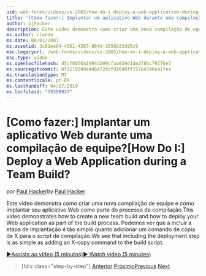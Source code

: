 ```yaml
---
uid: web-forms/videos/vs-2005/how-do-i-deploy-a-web-application-during-a-team-build
title: '[Como fazer:] Implantar um aplicativo Web durante uma compilação de equipe? | Microsoft Docs'
author: pjhacker
description: Este vídeo demonstra como criar uma nova compilação de equipe e como implantar seu aplicativo Web como parte do processo de compilação. Podemos ver que, incluindo a implantação...
ms.author: riande
ms.date: 08/01/2007
ms.assetid: 3c81ee94-4561-4267-864d-2656b33d95c9
msc.legacyurl: /web-forms/videos/vs-2005/how-do-i-deploy-a-web-application-during-a-team-build
msc.type: video
ms.openlocfilehash: d5cf8850a1994d209cfaa829d1de2f8bc79776e7
ms.sourcegitcommit: 0f1119340e4464720cfd16d0ff15764746ea1fea
ms.translationtype: MT
ms.contentlocale: pt-BR
ms.lasthandoff: 04/17/2019
ms.locfileid: "59398937"
---
```

# <a name="how-do-i-deploy-a-web-application-during-a-team-build"></a><span data-ttu-id="2eba8-105">[Como fazer:] Implantar um aplicativo Web durante uma compilação de equipe?</span><span class="sxs-lookup"><span data-stu-id="2eba8-105">[How Do I:] Deploy a Web Application during a Team Build?</span></span>

<span data-ttu-id="2eba8-106">por [Paul Hacker](https://github.com/pjhacker)</span><span class="sxs-lookup"><span data-stu-id="2eba8-106">by [Paul Hacker](https://github.com/pjhacker)</span></span>

<span data-ttu-id="2eba8-107">Este vídeo demonstra como criar uma nova compilação de equipe e como implantar seu aplicativo Web como parte do processo de compilação.</span><span class="sxs-lookup"><span data-stu-id="2eba8-107">This video demonstrates how to create a new team build and how to deploy your Web application as part of the build process.</span></span> <span data-ttu-id="2eba8-108">Podemos ver que a incluir a etapa de implantação é tão simple quanto adicionar um comando de cópia de X para o script de compilação.</span><span class="sxs-lookup"><span data-stu-id="2eba8-108">We see that including the deployment step is as simple as adding an X-copy command to the build script.</span></span>

[<span data-ttu-id="2eba8-109">&#9654;Assista ao vídeo (5 minutos)</span><span class="sxs-lookup"><span data-stu-id="2eba8-109">&#9654; Watch video (5 minutes)</span></span>](https://channel9.msdn.com/Blogs/ASP-NET-Site-Videos/how-do-i-deploy-a-web-application-during-a-team-build)

> [!div class="step-by-step"]
> <span data-ttu-id="2eba8-110">[Anterior](how-do-i-automate-testing-using-team-build.md)
> [Próximo](how-do-i-run-unit-tests-against-a-deployed-database.md)</span><span class="sxs-lookup"><span data-stu-id="2eba8-110">[Previous](how-do-i-automate-testing-using-team-build.md)
[Next](how-do-i-run-unit-tests-against-a-deployed-database.md)</span></span>
